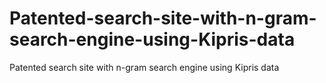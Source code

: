 # Patented-search-site-with-n-gram-search-engine-using-Kipris-data
Patented search site with n-gram search engine using Kipris data
